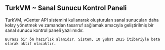 ## TurkVM ~ Sanal Sunucu Kontrol Paneli
TurkVM, vCenter API sistemini kullanarak oluşturulan sanal sunucuları daha kolay yönetmek ve zamandan tasarruf sağlamak amacıyla geliştirilmiş bir sanal sunucu kontrol paneli yazılımıdır.
```text
Burası bir ön hazırlık alanıdır. Sistem, 10 Şubat 2025 itibariyle beta olarak aktif olacaktır.
```
